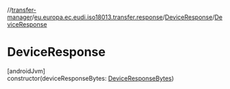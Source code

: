 //[transfer-manager](../../../index.md)/[eu.europa.ec.eudi.iso18013.transfer.response](../index.md)/[DeviceResponse](index.md)/[DeviceResponse](-device-response.md)

# DeviceResponse

[androidJvm]\
constructor(deviceResponseBytes: [DeviceResponseBytes](../index.md#-1761425419%2FClasslikes%2F-360525760))
